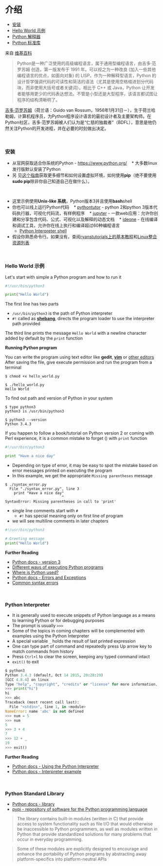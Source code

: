 # <a name="introduction"></a>介绍

* [安装](#installation)
* [Hello World 示例](#hello-world-example)
* [Python 解释器](#python-interpreter)
* [Python 标准库](#python-standard-library)


来自 [维基百科](https://wc.yooooo.us/d2lraS9QeXRob24hemg=)
>Python是一种广泛使用的高级编程语言，属于通用型编程语言，由吉多·范罗苏姆 创造，第一版发布于 1991 年。可以视之为一种改良 (加入一些其他编程语言的优点，如面向对象) 的 LISP。作为一种解释型语言，Python 的设计哲学强调代码的可读性和简洁的语法（尤其是使用空格缩进划分代码块，而非使用大括号或者关键词）。相比于 C++ 或 Java，Python 让开发者能够用更少的代码表达想法。不管是小型还是大型程序，该语言都试图让程序的结构清晰明了。

[吉多·范罗苏姆](https://wc.yooooo.us/wiki/%E5%90%89%E5%A4%9A%C2%B7%E8%8C%83%E7%BD%97%E8%8B%8F%E5%A7%86)（荷兰语：Guido van Rossum，1956年1月31日－），生于荷兰哈勒姆，计算机程序员，为Python程序设计语言的最初设计者及主要架构师。在Python社区，吉多·范罗苏姆被人们认为是“仁慈的独裁者”（BDFL），意思是他仍然关注Python的开发进程，并在必要的时刻做出决定。

<br>

### <a name="installation"></a>安装

* 从官网获取适合你系统的Python - https://www.python.org/ 
    * 大多数linux发行版默认安装了Python
* 另 见[这个指南](https://itsfoss.com/python-setup-linux/)获取更多细节和如何设置虚拟环境，如何使用**pip**（绝不要使用 **sudo pip**除非你自己知道自己在做什么）。

<br>

* 这里示例使用**Unix-like 系统**，Python版本3并且使用**bash**shell
* 你也可以线上运行Python代码
    * [pythontutor](http://www.pythontutor.com/visualize.html#mode=edit) - python 2和python 3版本代码执行器，可视化代码流，有样例程序
    * [jupyter](https://try.jupyter.org/) - 一款web应用：允许你创建和分享包含代码、公式、可视化以及解释的动态文档
    * [ideone](https://ideone.com/) - 在线编译和调试工具，允许你在线上执行和编译超过60种编程语言
    * [Python Interpreter shell](https://www.python.org/shell/)
* 假设你熟悉命令行。如果没有，查阅[ryanstutorials上的基本教程](http://ryanstutorials.net/linuxtutorial/)和[Linux整合资源列表](https://github.com/ShixiangWang/scripting_course/blob/master/Linux_curated_resources.md)

<br>

### <a name="hello-world-example"></a>Hello World 示例

Let's start with simple a Python program and how to run it

```python
#!/usr/bin/python3

print("Hello World")
```

The first line has two parts

* `/usr/bin/python3` is the path of Python interpreter
* `#!` called as **[shebang](https://en.wikipedia.org/wiki/Shebang_(Unix))**, directs the program loader to use the interpreter path provided

The third line prints the message `Hello World` with a newline character added by default by the `print` function

**Running Python program**

You can write the program using text editor like **gedit**, **[vim](http://yannesposito.com/Scratch/en/blog/Learn-Vim-Progressively/)** or [other editors](https://github.com/learnbyexample/Linux_command_line/blob/master/Working_with_Files_and_Directories.md#text-editors)  
After saving the file, give execute permission and run the program from a terminal

```
$ chmod +x hello_world.py

$ ./hello_world.py
Hello World
```

To find out path and version of Python in your system

```
$ type python3
python3 is /usr/bin/python3

$ python3 --version
Python 3.4.3
```

If you happen to follow a book/tutorial on Python version 2 or coming with Perl experience, it is a common mistake to forget () with `print` function

```python
#!/usr/bin/python3

print "Have a nice day"
```

* Depending on type of error, it may be easy to spot the mistake based on error messages printed on executing the program
* In this example, we get the appropriate `Missing parentheses` message

```
$ ./syntax_error.py 
  File "./syntax_error.py", line 3
    print "Have a nice day"
                          ^
SyntaxError: Missing parentheses in call to 'print'
```

* single line comments start with `#`
   * `#!` has special meaning only on first line of program
* we will see multiline comments in later chapters

```python
#!/usr/bin/python3

# Greeting message
print("Hello World")
```

**Further Reading**

* [Python docs - version 3](https://docs.python.org/3/index.html)
* [Different ways of executing Python programs](https://docs.python.org/3/using/windows.html#executing-scripts)
* [Where is Python used?](https://www.python.org/about/apps/)
* [Python docs - Errors and Exceptions](https://docs.python.org/3/tutorial/errors.html)
* [Common syntax errors](https://opencs.uwaterloo.ca/python-from-scratch/7/7/transcript)

<br>

### <a name="python-interpreter"></a>Python Interpreter

* It is generally used to execute snippets of Python language as a means to learning Python or for debugging purposes
* The prompt is usually `>>>`
* Some of the topics in coming chapters will be complemented with examples using the Python Interpreter
* A special variable `_` holds the result of last printed expression
* One can type part of command and repeatedly press Up arrow key to match commands from history
* Press `Ctrl+l` to clear the screen, keeping any typed command intact
* `exit()` to exit

```python
$ python3
Python 3.4.3 (default, Oct 14 2015, 20:28:29) 
[GCC 4.8.4] on linux
Type "help", "copyright", "credits" or "license" for more information.
>>> print("hi")
hi
>>> abc
Traceback (most recent call last):
  File "<stdin>", line 1, in <module>
NameError: name 'abc' is not defined
>>> num = 5
>>> num
5
>>> 3 + 4
7
>>> 12 + _
19
>>> exit()
```

**Further Reading**

* [Python docs - Using the Python Interpreter](https://docs.python.org/3/tutorial/interpreter.html)
* [Python docs - Interpreter example](https://docs.python.org/3/tutorial/introduction.html#using-python-as-a-calculator)

<br>

### <a name="python-standard-library"></a>Python Standard Library

* [Python docs - library](https://docs.python.org/3/library/index.html)
* [pypi - repository of software for the Python programming language](https://pypi.python.org/pypi)

>The library contains built-in modules (written in C) that provide access to system functionality such as file I/O that would otherwise be inaccessible to Python programmers, as well as modules written in Python that provide standardized solutions for many problems that occur in everyday programming.

>Some of these modules are explicitly designed to encourage and enhance the portability of Python programs by abstracting away platform-specifics into platform-neutral APIs
